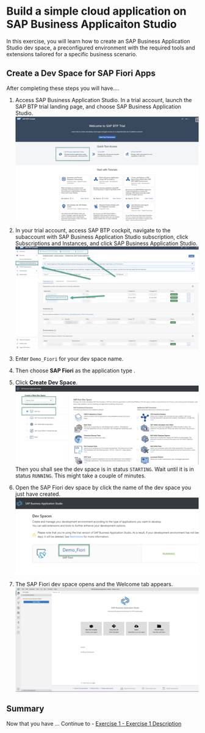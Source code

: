 # Build a simple cloud application on SAP Business Applicaiton Studio

In this exercise, you will learn how to create an SAP Business Application Studio dev space, a preconfigured environment with the required tools and extensions tailored for a specific business scenario.

## Create a Dev Space for SAP Fiori Apps

After completing these steps you will have....

1.	Access SAP Business Application Studio.
In a trial account, launch the SAP BTP trial landing page, and choose SAP Business Application Studio.
<br>![](/exercises/ex0/images/ex0_1.png)


2. In your trial account, access SAP BTP cockpit, navigate to the subaccount with SAP Business Application Studio subscription, click Subscriptions and Instances, and click SAP Business Application Studio.
<br>![](/exercises/ex0/images/ex0_2.png)

3. Enter `Demo_Fiori` for your dev space name. 

4. Then choose **SAP Fiori** as the application type . 

5. Click **Create Dev Space**.
<br>![](/exercises/ex0/images/ex0_4.png)
Then you shall see the dev space is in status `STARTING`. Wait until it is in status `RUNNING`. This might take a couple of minutes.

6. Open the SAP Fiori dev space by click the name of the dev space you just have created.
<br>![](/exercises/ex0/images/ex0_5.png)

7. The SAP Fiori dev space opens and the Welcome tab appears.
<br>![](/exercises/ex0/images/ex0_6.png)



## Summary

Now that you have ... 
Continue to - [Exercise 1 - Exercise 1 Description](../ex1/README.md)
